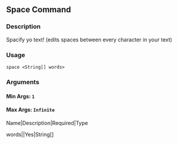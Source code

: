 ## Space Command

### Description

Spacify yo text! (edits spaces between every character in your text)

### Usage

`space <String[] words>`

### Arguments

#### Min Args: `1`

#### Max Args: `Infinite`

Name|Description|Required|Type

words||Yes|String[]